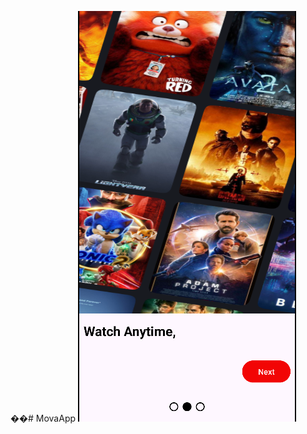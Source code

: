 ��#   M o v a A p p 
 
![image1](https://github.com/vuqarrhm/MovaApp/blob/e05eb8554f82781a3cd6c4208bf3b0d27b7331bd/Screenshot%202025-05-22%20103017.png)




